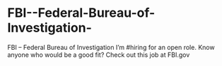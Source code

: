 # FBI--Federal-Bureau-of-Investigation-
FBI – Federal Bureau of Investigation I’m #hiring for an open role. Know anyone who would be a good fit? Check out this job at FBI.gov
